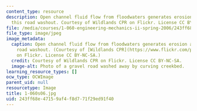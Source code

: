 ```yaml
---
content_type: resource
description: Open channel fluid flow from floodwaters generates erosion and caused
  this road washout. Courtesy of Wildlands CPR on Flickr. License CC BY-NC-SA.
file: /media/courses/1-060-engineering-mechanics-ii-spring-2006/243ff68e47159af4f8d771f29ed91f40_1-060s06.jpg
file_type: image/jpeg
image_metadata:
  caption: Open channel fluid flow from floodwaters generates erosion and caused this
    road washout. (Courtesy of [Wildlands CPR](https://www.flickr.com/photos/wildlandscpr/6189740039)
    on Flickr. License CC BY-NC-SA.)
  credit: Courtesy of Wildlands CPR on Flickr. License CC BY-NC-SA.
  image-alt: Photo of a gravel road washed away by curving creekbed.
learning_resource_types: []
ocw_type: OCWImage
parent_uid: null
resourcetype: Image
title: 1-060s06.jpg
uid: 243ff68e-4715-9af4-f8d7-71f29ed91f40
---
```

